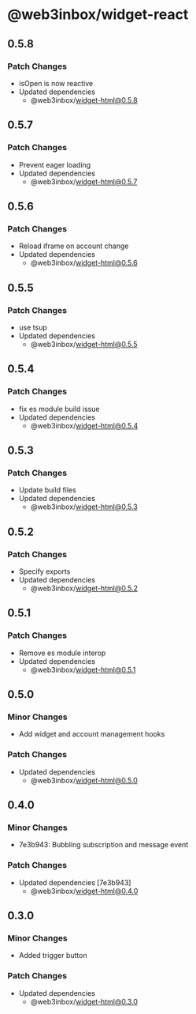 # @web3inbox/widget-react

## 0.5.8

### Patch Changes

- isOpen is now reactive
- Updated dependencies
  - @web3inbox/widget-html@0.5.8

## 0.5.7

### Patch Changes

- Prevent eager loading
- Updated dependencies
  - @web3inbox/widget-html@0.5.7

## 0.5.6

### Patch Changes

- Reload iframe on account change
- Updated dependencies
  - @web3inbox/widget-html@0.5.6

## 0.5.5

### Patch Changes

- use tsup
- Updated dependencies
  - @web3inbox/widget-html@0.5.5

## 0.5.4

### Patch Changes

- fix es module build issue
- Updated dependencies
  - @web3inbox/widget-html@0.5.4

## 0.5.3

### Patch Changes

- Update build files
- Updated dependencies
  - @web3inbox/widget-html@0.5.3

## 0.5.2

### Patch Changes

- Specify exports
- Updated dependencies
  - @web3inbox/widget-html@0.5.2

## 0.5.1

### Patch Changes

- Remove es module interop
- Updated dependencies
  - @web3inbox/widget-html@0.5.1

## 0.5.0

### Minor Changes

- Add widget and account management hooks

### Patch Changes

- Updated dependencies
  - @web3inbox/widget-html@0.5.0

## 0.4.0

### Minor Changes

- 7e3b943: Bubbling subscription and message event

### Patch Changes

- Updated dependencies [7e3b943]
  - @web3inbox/widget-html@0.4.0

## 0.3.0

### Minor Changes

- Added trigger button

### Patch Changes

- Updated dependencies
  - @web3inbox/widget-html@0.3.0
